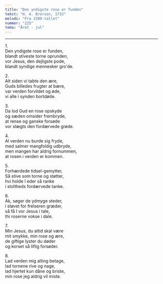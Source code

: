 ```yaml
---
title: "Den yndigste rose er funden"
tekst: "H. A. Brorson, 1732"
melodi: "Fra 1500-tallet"
nummer: "225"
tema: "Året - jul"
---
```


***

1.<br>
Den yndigste rose er funden,<br>
blandt stiveste torne oprunden,<br>
vor Jesus, den dejligste pode,<br>
blandt syndige mennesker gro'de.<br>

2.<br>
Alt siden vi tabte den ære,<br>
Guds billedes frugter at bære,<br>
var verden forvildet og øde,<br>
vi alle i synden bortdøde.<br>

3.<br>
Da lod Gud en rose opskyde<br>
og sæden omsider frembryde,<br>
at rense og ganske forsøde<br>
vor slægts den fordærvede grøde.<br>

4.<br>
Al verden nu burde sig fryde,<br>
med salmer mangfoldig udbryde,<br>
men mangen har aldrig fornummen,<br>
at rosen i verden er kommen.<br>

5.<br>
Forhærdede tidsel-gemytter,<br>
Så stive som torne og støtter,<br>
hvi holde I eder så ranke<br>
i stoltheds fordærvede tanke.<br>

6.<br>
Ak, søger de ydmyge steder,<br>
i støvet for frelseren græder,<br>
så få I vor Jesus i tale,<br>
thi roserne vokse i dale.<br>

7.<br>
Min Jesus, du altid skal være<br>
mit smykke, min rose og ære,<br>
de giftige lyster du døder<br>
og korset så liflig forsøder.<br>

8.<br>
Lad verden mig alting betage,<br>
lad tornene rive og nage,<br>
lad hjertet kun dåne og briste,<br>
min rose jeg aldrig vil miste.<br>
